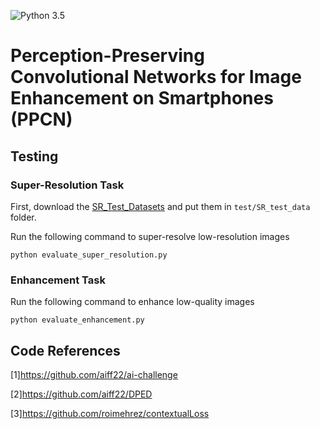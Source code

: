 ![Python 3.5](https://img.shields.io/badge/python-3.5-green.svg)
# Perception-Preserving Convolutional Networks for Image Enhancement on Smartphones (PPCN)

## Testing

### Super-Resolution Task
First, download the [SR_Test_Datasets](https://drive.google.com/open?id=1_K6mchwDGOQMIXuBIGrlDA4EAYgbtdmU) and put them in ``test/SR_test_data`` folder.

Run the following command to super-resolve low-resolution images

```
python evaluate_super_resolution.py
```
### Enhancement Task

Run the following command to enhance low-quality images
```
python evaluate_enhancement.py
```

## Code References
[1]https://github.com/aiff22/ai-challenge

[2]https://github.com/aiff22/DPED

[3]https://github.com/roimehrez/contextualLoss
